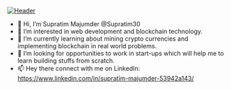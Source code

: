 [![Header](https://raw.githubusercontent.com/Supratim30/Supratim30/readme_header.png "Header")](https://some-url.dev/)

- 👋 Hi, I’m Supratim Majumder @Supratim30
- 👀 I’m interested in web development and blockchain technology.
- 🌱 I’m currently learning about mining crypto currencies and implementing blockchain in real world problems.
- 💞️ I’m looking for opportunities to work in start-ups which will help me to learn building stuffs from scratch.
- 📫 Hey there connect with me on LinkedIn: https://www.linkedin.com/in/supratim-majumder-53942a143/

<!---
Supratim30/Supratim30 is a ✨ special ✨ repository because its `README.md` (this file) appears on your GitHub profile.
You can click the Preview link to take a look at your changes.
--->
